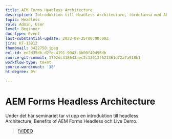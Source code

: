 ```yaml
---
title: AEM Forms Headless Architecture
description: Introduktion till Headless Architecture, fördelarna med AEM Forms Headless och Live Demo.
topic: Headless
role: Admin, User
level: Beginner
doc-type: Event
last-substantial-update: 2023-08-25T00:00:00Z
jira: KT-13812
thumbnail: 3422750.jpeg
exl-id: ee2d35db-d2fe-4191-9043-8b00f49d95db
source-git-commit: 1792dc318643aec2c12613f621361d72a7a918b1
workflow-type: tm+mt
source-wordcount: '38'
ht-degree: 0%

---
```


# AEM Forms Headless Architecture

Under det här seminariet tar vi upp en introduktion till headless Architecture, Benefits of AEM Forms Headless och Live Demo.

>[!VIDEO](https://video.tv.adobe.com/v/3422750/?learn=on)
